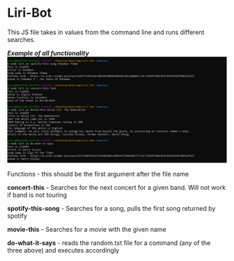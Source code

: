 # Liri-Bot

This JS file takes in values from the command line and runs different searches.

*****Example of all functionality*****
![Screenshot](readImg.png)


Functions - this should be the first argument after the file name

**concert-this** - Searches for the next concert for a given band.  Will not work if band is not touring

**spotify-this-song** - Searches for a song, pulls the first song returned by spotify

**movie-this** - Searches for a movie with the given name

**do-what-it-says** - reads the random.txt file for a command (any of the three above) and executes accordingly

